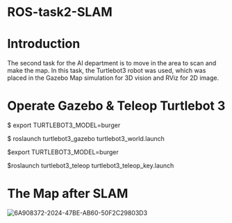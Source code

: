 # ROS-task2-SLAM
# Introduction 
The second task for the AI department is to move in the area to scan and make the map.
In this task, the Turtlebot3 robot was used, which was placed in the Gazebo Map simulation for 3D vision and RViz for 2D image.
# Operate Gazebo & Teleop Turtlebot 3
$ export TURTLEBOT3_MODEL=burger

$ roslaunch turtlebot3_gazebo turtlebot3_world.launch

$export TURTLEBOT3_MODEL=burger

$roslaunch turtlebot3_teleop turtlebot3_teleop_key.launch

# The Map after SLAM
![6A908372-2024-47BE-AB60-50F2C29803D3](https://github.com/user-attachments/assets/70490950-6618-4003-8dbc-d23056f05524)
